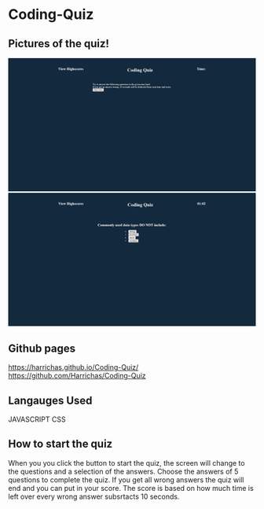 # Coding-Quiz


## Pictures of the quiz!
![Screenshot of the quiz](./images/screenshot1.png)
![Screenshot of the quiz](./images/screenshot2.png)

## Github pages 
 https://harrichas.github.io/Coding-Quiz/
 https://github.com/Harrichas/Coding-Quiz

## Langauges Used
JAVASCRIPT
CSS

## How to start the quiz
When you you click the button to start the quiz,
the screen will change to the questions and a selection of the answers.
Choose the answers of 5 questions to complete the quiz. 
If you get all wrong answers the quiz will end and you can put in your score.
The score is based on how much time is left over every wrong answer subsrtacts 10 seconds. 